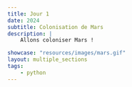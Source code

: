 ```yaml
---
title: Jour 1
date: 2024
subtitle: Colonisation de Mars
description: |
    Allons coloniser Mars !

showcase: "resources/images/mars.gif"
layout: multiple_sections
tags:
    - python
---
```

